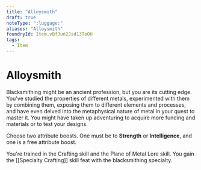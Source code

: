 ```yaml
---
title: "Alloysmith"
draft: true
noteType: ":luggage:"
aliases: "Alloysmith"
foundryId: Item.vBfJun2Jsd13ToOH
tags:
  - Item
---
```


# Alloysmith

Blacksmithing might be an ancient profession, but you are its cutting edge. You've studied the properties of different metals, experimented with them by combining them, exposing them to different elements and processes, and have even delved into the metaphysical nature of metal in your quest to master it. You might have taken up adventuring to acquire more funding and materials or to test your designs.

Choose two attribute boosts. One must be to **Strength** or **Intelligence**, and one is a free attribute boost.

You're trained in the Crafting skill and the Plane of Metal Lore skill. You gain the [[Specialty Crafting]] skill feat with the blacksmithing specialty.
